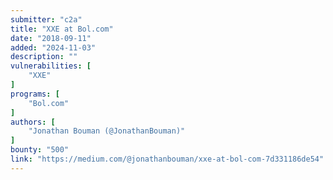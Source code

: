 ```yaml
---
submitter: "c2a"
title: "XXE at Bol.com"
date: "2018-09-11"
added: "2024-11-03"
description: ""
vulnerabilities: [
    "XXE"
]
programs: [
    "Bol.com"
]
authors: [
    "Jonathan Bouman (@JonathanBouman)"
]
bounty: "500"
link: "https://medium.com/@jonathanbouman/xxe-at-bol-com-7d331186de54"
---
```




